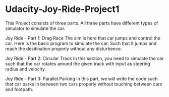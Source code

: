 # Udacity-Joy-Ride-Project1

This Project consists of three parts. All three parts have different types of simulator to simulate the car.

Joy Ride - Part 1: Drag Race
The aim is here that car jumps and control the car. Here is the basic program to simulate the car. Such that it jumps and reach the desitination properly without any disturbence.

Joy Ride - Part 2: Circular Track
In this section, you need to simulate the car such that the car rotates around the given track with input as steering radius and velocity.

Joy Ride - Part 3: Parallel Parking
In this part, we will write the code such that car parks in between two cars properly without touching between cars and footpath.
